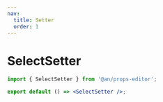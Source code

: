 ```yaml
---
nav:
  title: Setter
  order: 1
---
```


# SelectSetter

```jsx
import { SelectSetter } from '@an/props-editor';

export default () => <SelectSetter />;
```
